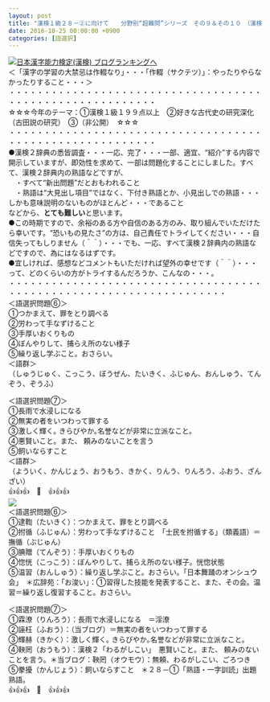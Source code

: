 ```yaml
---
layout: post
title: "漢検１級２８－②に向けて　　分野別“超難問”シリーズ　その９＆その１０　（漢検２準拠）"
date: 2016-10-25 00:00:00 +0900
categories: [語選択]
---
```


[![](/syuusyuu9701/assets/images/漢検１級２８－②に向けて-分野別“超難問”シリーズ-その９＆その１０-（漢検２準拠）-br_c_3028_1.gif)](http://blog.with2.net/link.php?1659096:3028 "日本漢字能力検定(漢検) ブログランキングへ")[日本漢字能力検定(漢検) ブログランキングへ](http://blog.with2.net/link.php?1659096:3028)  
＜「漢字の学習の大禁忌は作輟なり」・・・「作輟（サクテツ）」：やったりやらなかったりすること・・・＞  
・・・・・・・・・・・・・・・・・・・・・・・・・・・・・・・・・・・・・・・・・・・・・・・・・・・・・・・・・  
☆☆☆今年のテーマ：①漢検１級１９９点以上　②好きな古代史の研究深化（古田説の研究）　③（非公開）　☆☆☆　　  
・・・・・・・・・・・・・・・・・・・・・・・・・・・・・・・・・・・・・・・・・・・・・・・・・・・・・・・・・  
●漢検２辞典の悉皆調査・・・一応、完了・・・一部、適宜、“紹介”する内容で開示していますが、即効性を求めて、一部は問題化することにしました。すべて、漢検２辞典内の熟語などですが、  
　・すべて“新出問題”だとおもわれること　  
　・熟語は“大見出し項目”ではなく、下付き熟語とか、小見出しでの熟語・・・しかも意味説明のないものがほとんど・・・であること  
などから、**とても難しい**と思います。  
●この時期ですので、余裕のある方や自信のある方のみ、取り組んでいただけたら幸いです。“恐いもの見たさ”の方は、自己責任でトライしてください・・・自信失ってもしりません（＾＾）・・・でも、一応、すべて漢検２辞典内の熟語などですので、為にはなるはずです。  
●宜しければ、感想などコメントもいただければ望外の幸せです（＾＾）・・・って、どのくらいの方がトライするんだろうか、こんなの・・・。  
・・・・・・・・・・・・・・・・・・・・・・・・・・・・・・・・・・・・・・・・・・・・・・・・・・・・・・・・・・・・・・・・・・・  
＜語選択問題⑥＞  
①つかまえて、罪をとり調べる  
②労わって手なずけること  
③手厚いおくりもの  
④ぼんやりして、捕らえ所のない様子  
⑤繰り返し学ぶこと。おさらい。  
＜語群＞  
（しゅうじゅく、こっこう、ぼうぜん、たいきく、ふじゅん、おんしゅう、てんぞう、ぞうふ）  
  
＜語選択問題⑦＞  
①長雨で水浸しになる  
②無実の者をいつわって罪する  
③激しく輝く｡ きらびやか｡名誉などが非常に立派なこと｡  
④悪賢いこと。また、 頼みのないことを言う　  
⑤飼いならすこと  
＜語群＞  
（よういく、かんじょう、おうもう、きかく、りんう、りんろう、ふおう、ざんざい）  
👍👍👍　🐒　👍👍👍  
![](/syuusyuu9701/assets/images/漢検１級２８－②に向けて-分野別“超難問”シリーズ-その９＆その１０-（漢検２準拠）-d65b671dd31dc392995fe36691f9f7a7.png)  
＜語選択問題⑥＞  
①逮鞫（たいきく）：つかまえて、罪をとり調べる  
②拊循（ふじゅん）：労わって手なずけること　「士民を拊循する」（類義語）＝撫循（ぶじゅん）  
③腆贈（てんぞう）：手厚いおくりもの  
④惚恍（こっこう）：ぼんやりして、捕らえ所のない様子。恍惚状態  
⑤温習（おんしゅう）：繰り返し学ぶこと。おさらい。「日本舞踊のオンシュウ会」　＊広辞苑：「お浚い」：①習得した技能を発表すること、また、その会。温習＝繰り返し復習すること。おさらい。  
  
＜語選択問題⑦＞  
①霖潦（りんろう）：長雨で水浸しになる　＝淫潦  
②誣枉（ふおう）：（当ブログ）＝無実の者をいつわって罪する  
③輝赫（きかく）：激しく輝く｡ きらびやか｡名誉などが非常に立派なこと｡  
④鞅罔（おうもう）：漢検２「わるがしこい」　悪賢いこと。また、 頼みのないことを言う。＊当ブログ：鞅罔（オウモウ）：無頼、わるがしこい、ごろつき  
⑤豢擾（かんじょう）：飼いならすこと　＊２８－①「熟語・一字訓読」出題熟語。  
👍👍👍　🐒　👍👍👍  